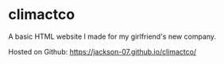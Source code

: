# climactco

A basic HTML website I made for my girlfriend's new company.

Hosted on Github: https://jackson-07.github.io/climactco/
